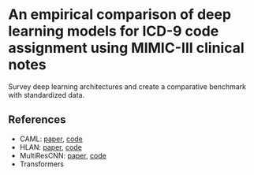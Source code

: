 # An empirical comparison of deep learning models for ICD-9 code assignment using MIMIC-III clinical notes
Survey deep learning architectures and create a comparative benchmark with standardized data.

## References
* CAML: [paper](https://arxiv.org/abs/1802.05695), [code](https://github.com/jamesmullenbach/caml-mimic)
* HLAN: [paper](https://arxiv.org/abs/2010.15728), [code](https://github.com/acadTags/Explainable-Automated-Medical-Coding)
* MultiResCNN: [paper](https://arxiv.org/abs/2010.15728), [code](https://github.com/foxlf823/Multi-Filter-Residual-Convolutional-Neural-Network)
* Transformers